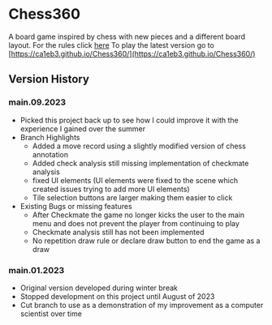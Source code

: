 # Chess360
A board game inspired by chess with new pieces and a different board layout. For the rules click [here](https://github.com/Ca1eb3/ChessVariant/wiki/Rules)
To play the latest version go to [https://ca1eb3.github.io/Chess360/](https://ca1eb3.github.io/Chess360/)

## Version History
### main.09.2023
+ Picked this project back up to see how I could improve it with the experience I gained over the summer
+ Branch Highlights
  + Added a move record using a slightly modified version of chess annotation
  + Added check analysis still missing implementation of checkmate analysis
  + fixed UI elements (UI elements were fixed to the scene which created issues trying to add more UI elements)
  + Tile selection buttons are larger making them easier to click
+ Existing Bugs or missing features
  + After Checkmate the game no longer kicks the user to the main menu and does not prevent the player from continuing to play
  + Checkmate analysis still has not been implemented
  + No repetition draw rule or declare draw button to end the game as a draw
### main.01.2023
+ Original version developed during winter break
+ Stopped development on this project until August of 2023
+ Cut branch to use as a demonstration of my improvement as a computer scientist over time
